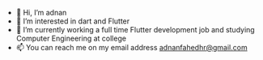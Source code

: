 - 👋 Hi, I’m adnan
- 👀 I’m interested in dart and Flutter
- 🌱 I’m currently working a full time Flutter development job and studying Computer Engineering at college
- 📫 You can reach me on my email address [adnanfahedhr@gmail.com](mailto:adnanfahedhr@gmail.com)

<!---
adnanjpg/adnanjpg is a ✨ special ✨ repository because its `README.md` (this file) appears on your GitHub profile.
You can click the Preview link to take a look at your changes.
--->
